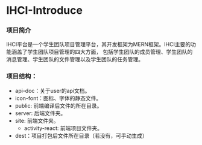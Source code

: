 # IHCI-Introduce
### 项目简介
IHCI平台是一个学生团队项目管理平台，其开发框架为MERN框架。IHCI主要的功能涵盖了学生团队项目管理的四大方面， 包括学生团队的成员管理、学生团队的消息管理、学生团队的文件管理以及学生团队的任务管理。
### 项目结构：
* api-doc：关于user的api文档。
* icon-font：图标、字体的静态文件。
* public: 前端编译后文件的所在目录。
* server: 后端文件夹。
* site: 前端文件夹。
    * activity-react: 前端项目文件夹。
* dest：项目打包后文件所在目录（若没有，可手动生成）
